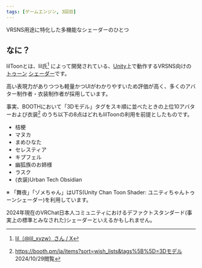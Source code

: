 ```yaml
---
tags: [ゲームエンジン, 3回目]
---
```


VRSNS用途に特化した多機能なシェーダーのひとつ

## なに？

lilToonとは、lil氏[^1] によって開発されている、[Unity](/docs/索引/STU/Unity)上で動作するVRSNS向けの[トゥーン](/docs/索引/た行/トゥーン) [シェーダー](/docs/索引/STU/Shader)です。

高い表現力がありつつも軽量かつUIがわかりやすいため評価が高く、多くのアバター制作者・衣装制作者が採用しています。

事実、BOOTHにおいて「3Dモデル」タグをスキ順に並べたときの上位10アバターおよび衣装[^2] のうち以下の8点はどれもlilToonの利用を前提としたものです。

- 桔梗
- マヌカ
- まめひなた
- セレスティア
- キプフェル
- 幽狐族のお姉様
- ラスク
- (衣装)Urban Tech Obsidian

※ 「舞夜」「ゾメちゃん」はUTS(Unity Chan Toon Shader: ユニティちゃんトゥーンシェーダー)を利用しています。

2024年現在のVRChat日本人コミュニティにおけるデファクトスタンダード(事実上の標準とみなされた)シェーダーといえるかもしれません。

[^1]: [lil（@lil_xyzw）さん / X](https://x.com/lil_xyzw)

[^2]: https://booth.pm/ja/items?sort=wish_lists&tags%5B%5D=3Dモデル 2024/10/29閲覧

